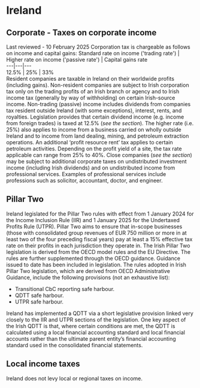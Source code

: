 # Ireland
## Corporate - Taxes on corporate income
Last reviewed - 10 February 2025
Corporation tax is chargeable as follows on income and capital gains:
Standard rate on income ('trading rate') | Higher rate on income ('passive rate') | Capital gains rate  
---|---|---  
12.5% | 25% | 33%  
Resident companies are taxable in Ireland on their worldwide profits (including gains). Non-resident companies are subject to Irish corporation tax only on the trading profits of an Irish branch or agency and to Irish income tax (generally by way of withholding) on certain Irish-source income.
Non-trading (passive) income includes dividends from companies tax resident outside Ireland (with some exceptions), interest, rents, and royalties. Legislation provides that certain dividend income (e.g. income from foreign trades) is taxed at 12.5% (_see the section_). The higher rate (i.e. 25%) also applies to income from a business carried on wholly outside Ireland and to income from land dealing, mining, and petroleum extraction operations.
An additional ‘profit resource rent’ tax applies to certain petroleum activities. Depending on the profit yield of a site, the tax rate applicable can range from 25% to 40%.
Close companies (_see the section_) may be subject to additional corporate taxes on undistributed investment income (including Irish dividends) and on undistributed income from professional services. Examples of professional services include professions such as solicitor, accountant, doctor, and engineer.
## Pillar Two 
Ireland legislated for the Pillar Two rules with effect from 1 January 2024 for the Income Inclusion Rule (IIR) and 1 January 2025 for the Undertaxed Profits Rule (UTPR).
Pillar Two aims to ensure that in-scope businesses (those with consolidated group revenues of EUR 750 million or more in at least two of the four preceding fiscal years) pay at least a 15% effective tax rate on their profits in each jurisdiction they operate in. The Irish Pillar Two legislation is derived from the OECD model rules and the EU Directive. The rules are further supplemented through the OECD guidance. Guidance issued to date has been included in legislation.
The rules adopted in Irish Pillar Two legislation, which are derived from OECD Administrative Guidance, include the following provisions (not an exhaustive list):
  * Transitional CbC reporting safe harbour.
  * QDTT safe harbour.
  * UTPR safe harbour.


Ireland has implemented a QDTT via a short legislative provision linked very closely to the IIR and UTPR sections of the legislation. One key aspect of the Irish QDTT is that, where certain conditions are met, the QDTT is calculated using a local financial accounting standard and local financial accounts rather than the ultimate parent entity’s financial accounting standard used in the consolidated financial statements.
## Local income taxes
Ireland does not levy local or regional taxes on income.
